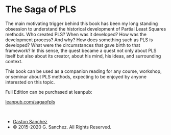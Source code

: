 # The Saga of PLS

The main motivating trigger behind this book has been my long standing obsession 
to understand the historical development of Partial Least Squares methods.
Who created PLS? When was it developed? How was the development process? 
And why? How does something such as PLS is developed? What were the circumstances 
that gave birth to that framework? In this sense, the quest became a quest not 
only about PLS itself but also about its creator, about his mind, his ideas, 
and surrounding context.

This book can be used as a companion reading for any course, workshop, or 
seminar about PLS methods, expecting to be enjoyed by anyone interested on this 
topic.

Full Edition can be purchased at leanpub:

<a href="https://leanpub.com/sagaofpls" target="blank">leanpub.com/sagaofpls</a>

<br>

- [Gaston Sanchez](https://www.gastonsanchez.com)
- © 2015-2020 G. Sanchez. All Rights Reserved.
